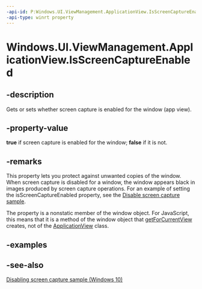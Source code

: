 ```yaml
---
-api-id: P:Windows.UI.ViewManagement.ApplicationView.IsScreenCaptureEnabled
-api-type: winrt property
---
```


<!-- Property syntax
public bool IsScreenCaptureEnabled { get;  set; }
-->

# Windows.UI.ViewManagement.ApplicationView.IsScreenCaptureEnabled

## -description
Gets or sets whether screen capture is enabled for the window (app view).

## -property-value
**true** if screen capture is enabled for the window; **false** if it is not.

## -remarks
This property lets you protect against unwanted copies of the window. When screen capture is disabled for a window, the window appears black in images produced by screen capture operations. For an example of setting the isScreenCaptureEnabled property, see the [Disable screen capture sample](https://code.msdn.microsoft.com/windowsapps/Disable-screen-capture-00efe630).

The property is a nonstatic member of the window object. For JavaScript, this means that it is a method of the window object that [getForCurrentView](applicationview_getforcurrentview_1363600702.md) creates, not of the [ApplicationView](applicationview.md) class.

## -examples

## -see-also
[Disabling screen capture sample (Windows 10)](https://github.com/Microsoft/Windows-universal-samples/tree/master/Samples/DisablingScreenCapture)
